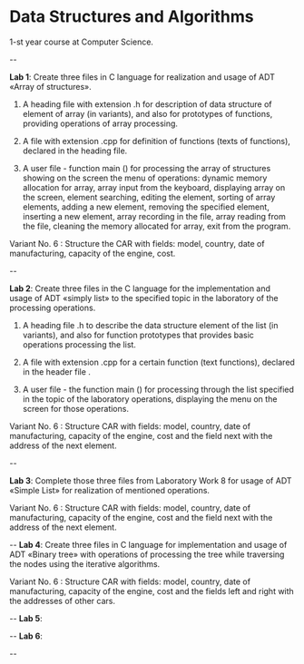 Data Structures and Algorithms
==========

1-st year course at Computer Science. 

--

**Lab 1**: Create three files in C language for realization and usage of АDT «Array of structures».

1. A heading file with extension .h for description of data structure of element of array (in variants), and also for prototypes of functions, providing operations of array processing. 

2. A file with extension .cpp for definition of functions (texts of functions), declared in the heading file.

3. A user file - function mаin () for processing the array of structures showing on the screen the menu of operations: dynamic memory allocation for array, array input from the keyboard, displaying array on the screen, element searching, editing the element, sorting of array elements, adding a new element, removing the specified element, inserting a new element, array recording in the file, array reading from the file, cleaning the memory allocated for array, exit from the program.

Variant No. 6 : 
Structure the CAR with fields: model, country, date of manufacturing, capacity of the engine, cost. 

--

**Lab 2**: Create three files in the C language for the implementation and usage of ADT «simply list» to the specified topic in the laboratory of the processing operations.

1. A heading file .h to describe the data structure element of the list (in variants), and also for function prototypes that provides basic operations processing the list. 

2. A file with extension .cpp for a certain function (text functions), declared in the header file . 

3. A user file - the function main () for processing through the list specified in the topic of the laboratory operations, displaying the menu on the screen for those operations.

Variant No. 6 : 
Structure CAR with fields: model, country, date of manufacturing, capacity of the engine, cost and the field next with the address of the next element.

--

**Lab 3**: Complete those three files from Laboratory Work 8 for usage of ADT «Simple List» for realization of mentioned operations.

Variant No. 6 : 
Structure CAR with fields: model, country, date of manufacturing, capacity of the engine, cost and the field next with the address of the next element.

--
**Lab 4**: Create three files in C language for implementation and usage of ADT «Binary tree» with operations of processing the tree while traversing the nodes using the iterative algorithms.

Variant No. 6 : 
Structure CAR with fields: model, country, date of manufacturing, capacity of the engine, cost and the fields left and right with the addresses of other cars.


--
**Lab 5**: 


--
**Lab 6**: 

--